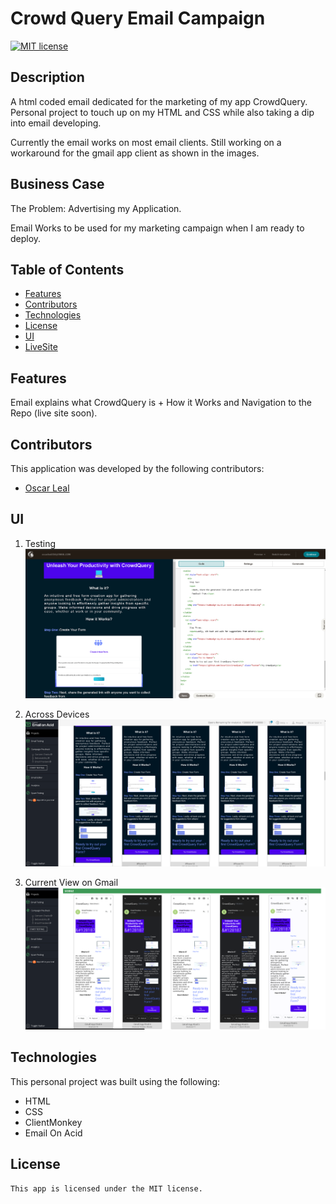 # Crowd Query Email Campaign

[![MIT license](https://img.shields.io/badge/License-MIT-blue.svg)](https://lbesson.mit-license.org/)

## Description

A html coded email dedicated for the marketing of my app CrowdQuery. Personal project to touch up on my HTML and CSS while also taking a dip into email developing.

Currently the email works on most email clients. Still working on a workaround for the gmail app client as shown in the images.

## Business Case

The Problem: Advertising my Application.

Email Works to be used for my marketing campaign when I am ready to deploy.

## Table of Contents

- [Features](#features)
- [Contributors](#contributors)
- [Technologies](#technologies)
- [License](#license)
- [UI](#ui)
- [LiveSite](#livesite)

## Features

Email explains what CrowdQuery is + How it Works and Navigation to the Repo (live site soon).

## Contributors

This application was developed by the following contributors:

- [Oscar Leal](https://github.com/Oscarl214)

## UI

1. Testing
   ![Testing](./Testing.png)

2. Across Devices
   ![AcrossDevices](./Devices.png)

3. Current View on Gmail
   ![Gmail](./GmailView.png)

## Technologies

This personal project was built using the following:

- HTML
- CSS
- ClientMonkey
- Email On Acid

## License

    This app is licensed under the MIT license.
